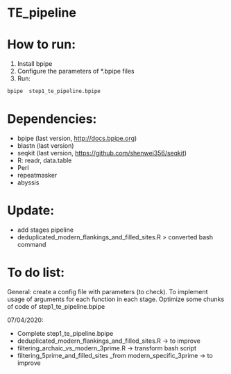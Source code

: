 # TE_pipeline
 
# How to run:
1) Install bpipe
2) Configure the parameters of *.bpipe files 
3) Run:

```bash
bpipe  step1_te_pipeline.bpipe
```

# Dependencies:
- bpipe (last version, http://docs.bpipe.org)
- blastn (last version)
- seqkit (last version, https://github.com/shenwei356/seqkit)
- R: readr, data.table
- Perl
- repeatmasker
- abyssis

# Update:
- add stages pipeline
- deduplicated_modern_flankings_and_filled_sites.R > converted bash command

# To do list:
General: create a config file with parameters (to check). To implement usage of arguments for each function in each stage. Optimize some chunks of code of step1_te_pipeline.bpipe

07/04/2020: 
- Complete step1_te_pipeline.bpipe
- deduplicated_modern_flankings_and_filled_sites.R -> to improve
- filtering_archaic_vs_modern_3prime.R  -> transform bash script
- filtering_5prime_and_filled_sites _from modern_specific_3prime  -> to improve
